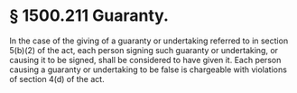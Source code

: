 # § 1500.211   Guaranty.

In the case of the giving of a guaranty or undertaking referred to in section 5(b)(2) of the act, each person signing such guaranty or undertaking, or causing it to be signed, shall be considered to have given it. Each person causing a guaranty or undertaking to be false is chargeable with violations of section 4(d) of the act.




